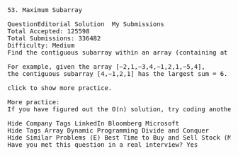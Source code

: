 <pre>
53. Maximum Subarray  

QuestionEditorial Solution  My Submissions
Total Accepted: 125598
Total Submissions: 336482
Difficulty: Medium
Find the contiguous subarray within an array (containing at least one number) which has the largest sum.

For example, given the array [−2,1,−3,4,−1,2,1,−5,4],
the contiguous subarray [4,−1,2,1] has the largest sum = 6.

click to show more practice.

More practice:
If you have figured out the O(n) solution, try coding another solution using the divide and conquer approach, which is more subtle.

Hide Company Tags LinkedIn Bloomberg Microsoft
Hide Tags Array Dynamic Programming Divide and Conquer
Hide Similar Problems (E) Best Time to Buy and Sell Stock (M) Maximum Product Subarray
Have you met this question in a real interview? Yes  
</pre>

